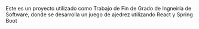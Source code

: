 Este es un proyecto utilizado como Trabajo de Fin de Grado de Ingneiría de Software,
donde se desarrolla un juego de ajedrez utilizando React y Spring Boot
